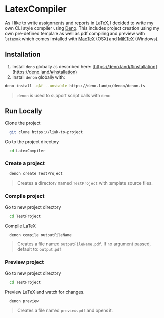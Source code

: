 
# LatexCompiler

As I like to write assignments and reports in LaTeX, I decided to write my own CLI style compiler
using [Deno](https://deno.land/). This includes project creation using my own pre-defined template
as well as pdf compiling and preview with `latexmk` which comes installed with [MacTeX](http://tug.org/mactex/) (OSX) and 
[MiKTeX](https://miktex.org/) (Windows). 


## Installation

1. Install `deno` globally as described here: [https://deno.land/#installation](https://deno.land/#installation)
2. Install `denon` globally with:
```bash
deno install -qAf --unstable https://deno.land/x/denon/denon.ts
```
> `denon` is used to support script calls with `deno`


    
## Run Locally

Clone the project

```bash
  git clone https://link-to-project
```

Go to the project directory

```bash
  cd LatexCompiler
```

### Create a project

```bash
  denon create TestProject
```

> Creates a directory named `TestProject` with template source files. 

### Compile project
Go to new project directory
```bash
  cd TestProject
```
Compile LaTeX
```bash
  denon compile outputFileName
```
> Creates a file named `outputFileName.pdf`. If no argument passed, default to: `output.pdf`

### Preview project
Go to new project directory
```bash
  cd TestProject
```
Preview LaTeX and watch for changes. 
```bash
  denon preview
```
> Creates a file named `preview.pdf` and opens it. 